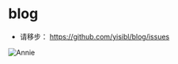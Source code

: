 # blog

* 请移步： https://github.com/yisibl/blog/issues 

![Annie](http://a.dwstatic.com/huya/zt/annie.png)
